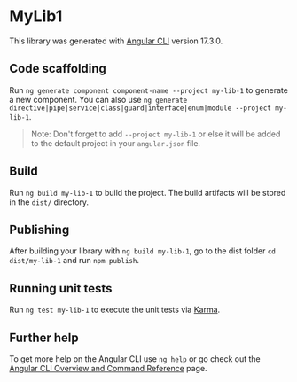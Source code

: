 # MyLib1

This library was generated with [Angular CLI](https://github.com/angular/angular-cli) version 17.3.0.

## Code scaffolding

Run `ng generate component component-name --project my-lib-1` to generate a new component. You can also use `ng generate directive|pipe|service|class|guard|interface|enum|module --project my-lib-1`.
> Note: Don't forget to add `--project my-lib-1` or else it will be added to the default project in your `angular.json` file. 

## Build

Run `ng build my-lib-1` to build the project. The build artifacts will be stored in the `dist/` directory.

## Publishing

After building your library with `ng build my-lib-1`, go to the dist folder `cd dist/my-lib-1` and run `npm publish`.

## Running unit tests

Run `ng test my-lib-1` to execute the unit tests via [Karma](https://karma-runner.github.io).

## Further help

To get more help on the Angular CLI use `ng help` or go check out the [Angular CLI Overview and Command Reference](https://angular.io/cli) page.

